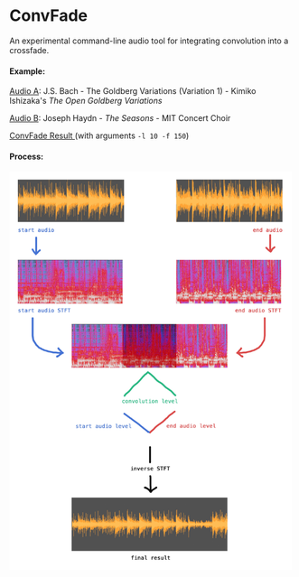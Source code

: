 # ConvFade

An experimental command-line audio tool for integrating convolution into a crossfade.

#### Example:

<a href="./example/audio_a.wav">Audio A</a>: J.S. Bach - The Goldberg Variations (Variation 1) - Kimiko Ishizaka's *The Open Goldberg Variations*

<a href="./example/audio_b.wav">Audio B</a>: Joseph Haydn - *The Seasons* - MIT Concert Choir

<a href="./example/result.wav"> ConvFade Result </a> (with arguments `-l 10 -f 150`)

#### Process:

<img src="./images/diagram.jpg" width="500">
